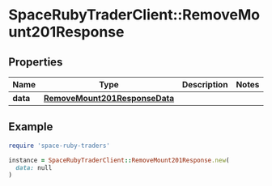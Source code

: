 # SpaceRubyTraderClient::RemoveMount201Response

## Properties

| Name | Type | Description | Notes |
| ---- | ---- | ----------- | ----- |
| **data** | [**RemoveMount201ResponseData**](RemoveMount201ResponseData.md) |  |  |

## Example

```ruby
require 'space-ruby-traders'

instance = SpaceRubyTraderClient::RemoveMount201Response.new(
  data: null
)
```

